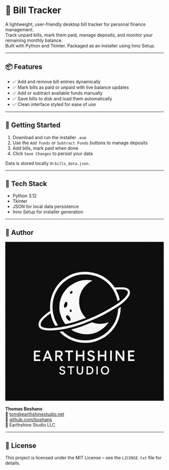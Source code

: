 # 💸 Bill Tracker

A lightweight, user-friendly desktop bill tracker for personal finance management.  
Track unpaid bills, mark them paid, manage deposits, and monitor your remaining monthly balance.  
Built with Python and Tkinter. Packaged as an installer using Inno Setup.

---

## 📦 Features

- ✅ Add and remove bill entries dynamically
- ✅ Mark bills as paid or unpaid with live balance updates
- ✅ Add or subtract available funds manually
- ✅ Save bills to disk and load them automatically
- ✅ Clean interface styled for ease of use

---

## 🚀 Getting Started

1. Download and run the installer `.exe`  
2. Use the `Add Funds` or `Subtract Funds` buttons to manage deposits  
3. Add bills, mark paid when done  
4. Click `Save Changes` to persist your data

Data is stored locally in `bills_data.json`.

---

## 🧩 Tech Stack

- Python 3.12  
- Tkinter  
- JSON for local data persistence  
- Inno Setup for installer generation

---

## 👤 Author

![Earthshine Studio](EarthshineStudioLogoSmall.jpg)

**Thomas Boshans**  
📧 [tom@earthshinestudio.net](mailto:tom@earthshinestudio.net)  
🔗 [github.com/boshans](https://github.com/boshans)  
🏢 Earthshine Studio LLC

---

## 📄 License

This project is licensed under the MIT License – see the `LICENSE.txt` file for details.

